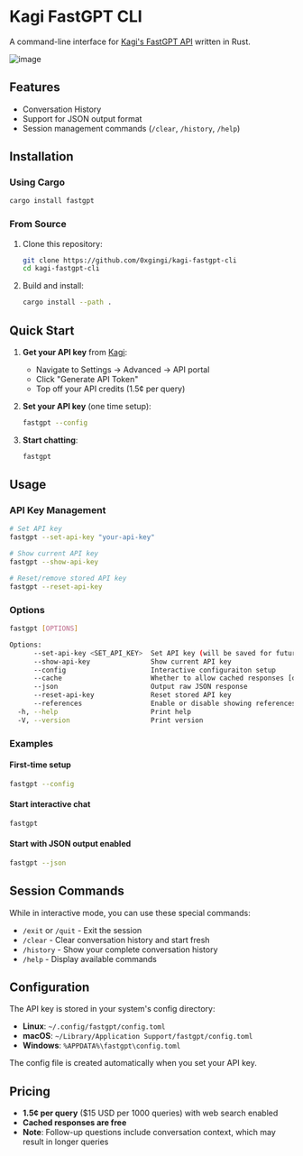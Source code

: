 # Kagi FastGPT CLI

A command-line interface for [Kagi's FastGPT API](https://help.kagi.com/kagi/api/fastgpt.html) written in Rust.

![image](https://github.com/user-attachments/assets/9cc9b519-5e51-487c-bc33-4798d71fe22b)


## Features

- Conversation History
- Support for JSON output format
- Session management commands (`/clear`, `/history`, `/help`)

## Installation

### Using Cargo

```bash
cargo install fastgpt
```

### From Source

1. Clone this repository:
   ```bash
   git clone https://github.com/0xgingi/kagi-fastgpt-cli
   cd kagi-fastgpt-cli
   ```
2. Build and install:
   ```bash
   cargo install --path .
   ```

## Quick Start

1. **Get your API key** from [Kagi](https://kagi.com):
   - Navigate to Settings → Advanced → API portal
   - Click "Generate API Token"
   - Top off your API credits (1.5¢ per query)

2. **Set your API key** (one time setup):
   ```bash
   fastgpt --config
   ```

3. **Start chatting**:
   ```bash
   fastgpt
   ```

## Usage

### API Key Management

```bash
# Set API key
fastgpt --set-api-key "your-api-key"

# Show current API key
fastgpt --show-api-key

# Reset/remove stored API key
fastgpt --reset-api-key
```

### Options

```bash
fastgpt [OPTIONS]

Options:
      --set-api-key <SET_API_KEY>  Set API key (will be saved for future use)
      --show-api-key               Show current API key
      --config                     Interactive configuraiton setup
      --cache                      Whether to allow cached responses [default: true]
      --json                       Output raw JSON response
      --reset-api-key              Reset stored API key
      --references                 Enable or disable showing references [default: true]
  -h, --help                       Print help
  -V, --version                    Print version
```

### Examples

#### First-time setup
```bash
fastgpt --config
```

#### Start interactive chat
```bash
fastgpt
```

#### Start with JSON output enabled
```bash
fastgpt --json
```

## Session Commands

While in interactive mode, you can use these special commands:

- `/exit` or `/quit` - Exit the session
- `/clear` - Clear conversation history and start fresh
- `/history` - Show your complete conversation history  
- `/help` - Display available commands

## Configuration

The API key is stored in your system's config directory:
- **Linux**: `~/.config/fastgpt/config.toml`
- **macOS**: `~/Library/Application Support/fastgpt/config.toml`  
- **Windows**: `%APPDATA%\fastgpt\config.toml`

The config file is created automatically when you set your API key.

## Pricing

- **1.5¢ per query** ($15 USD per 1000 queries) with web search enabled
- **Cached responses are free**
- **Note**: Follow-up questions include conversation context, which may result in longer queries
